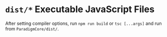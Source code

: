 # `dist/*` Executable JavaScript Files
After setting compiler options, run `npm run build` or `tsc [...args]` and run from `ParadigmCore/dist/`.